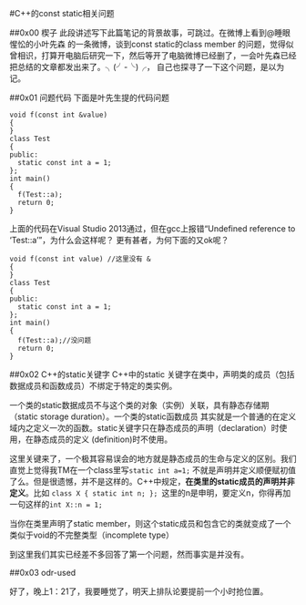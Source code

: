 #C++的const static相关问题

##0x00 楔子
  此段讲述写下此篇笔记的背景故事，可跳过。在微博上看到@睡眼惺忪的小叶先森 的一条微博，谈到const static的class member
  的问题，觉得似曾相识，打算开电脑后研究一下，然后等开了电脑微博已经删了，一会叶先森已经把总结的文章都发出来了。╮(╯-╰)╭，
  自己也探寻了一下这个问题，是以为记。
    
##0x01 问题代码
下面是叶先生提的代码问题

````
void f(const int &value)
{
}
class Test
{
public:
  static const int a = 1;
};
int main()
{
  f(Test::a);
  return 0;
}
````

上面的代码在Visual Studio 2013通过，但在gcc上报错“Undefined reference to ‘Test::a’”，为什么会这样呢？
更有甚者，为何下面的又ok呢？

```
void f(const int value) //这里没有 &
{
}
class Test
{
public:
  static const int a = 1;
};
int main()
{
  f(Test::a);//没问题
  return 0;
}
```

##0x02 C++的static关键字
C++中的static 关键字在类中，声明类的成员（包括数据成员和函数成员）不绑定于特定的类实例。

一个类的static数据成员不与这个类的对象（实例）关联，具有静态存储期（static storage duration）。一个类的static函数成员
其实就是一个普通的在定义域内之定义一次的函数。static关键字只在静态成员的声明（declaration）时使用，在静态成员的定义
(definition)时不使用。

这里关键来了，一个极其容易误会的地方就是静态成员的生命与定义的区别。我们直觉上觉得我TM在一个class里写`static int a=1;`
不就是声明并定义顺便赋初值了么。但是很遗憾，并不是这样的。C++中规定，**在类里的static成员的声明并非定义**。比如
`class X { static int n; }; `这里的n是申明，要定义n，你得再加一句这样的`int X::n = 1;`

当你在类里声明了static member，则这个static成员和包含它的类就变成了一个类似于void的不完整类型（incomplete type）

到这里我们其实已经差不多回答了第一个问题，然而事实是并没有。

##0x03 odr-used

好了，晚上1：21了，我要睡觉了，明天上排队论要提前一个小时抢位置。

